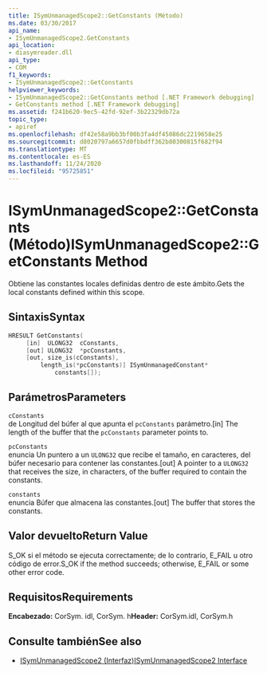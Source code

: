 ```yaml
---
title: ISymUnmanagedScope2::GetConstants (Método)
ms.date: 03/30/2017
api_name:
- ISymUnmanagedScope2.GetConstants
api_location:
- diasymreader.dll
api_type:
- COM
f1_keywords:
- ISymUnmanagedScope2::GetConstants
helpviewer_keywords:
- ISymUnmanagedScope2::GetConstants method [.NET Framework debugging]
- GetConstants method [.NET Framework debugging]
ms.assetid: f241b620-9ec5-42fd-92ef-3b22329db72a
topic_type:
- apiref
ms.openlocfilehash: df42e58a9bb3bf00b3fa4df45086dc2219658e25
ms.sourcegitcommit: d8020797a6657d0fbbdff362b80300815f682f94
ms.translationtype: MT
ms.contentlocale: es-ES
ms.lasthandoff: 11/24/2020
ms.locfileid: "95725851"
---
```

# <a name="isymunmanagedscope2getconstants-method"></a><span data-ttu-id="62c60-102">ISymUnmanagedScope2::GetConstants (Método)</span><span class="sxs-lookup"><span data-stu-id="62c60-102">ISymUnmanagedScope2::GetConstants Method</span></span>

<span data-ttu-id="62c60-103">Obtiene las constantes locales definidas dentro de este ámbito.</span><span class="sxs-lookup"><span data-stu-id="62c60-103">Gets the local constants defined within this scope.</span></span>  
  
## <a name="syntax"></a><span data-ttu-id="62c60-104">Sintaxis</span><span class="sxs-lookup"><span data-stu-id="62c60-104">Syntax</span></span>  
  
```cpp  
HRESULT GetConstants(  
     [in]  ULONG32  cConstants,  
     [out] ULONG32  *pcConstants,  
     [out, size_is(cConstants),  
         length_is(*pcConstants)] ISymUnmanagedConstant*
             constants[]);  
```  
  
## <a name="parameters"></a><span data-ttu-id="62c60-105">Parámetros</span><span class="sxs-lookup"><span data-stu-id="62c60-105">Parameters</span></span>  

 `cConstants`  
 <span data-ttu-id="62c60-106">de Longitud del búfer al que apunta el `pcConstants` parámetro.</span><span class="sxs-lookup"><span data-stu-id="62c60-106">[in] The length of the buffer that the `pcConstants` parameter points to.</span></span>  
  
 `pcConstants`  
 <span data-ttu-id="62c60-107">enuncia Un puntero a un `ULONG32` que recibe el tamaño, en caracteres, del búfer necesario para contener las constantes.</span><span class="sxs-lookup"><span data-stu-id="62c60-107">[out] A pointer to a `ULONG32` that receives the size, in characters, of the buffer required to contain the constants.</span></span>  
  
 `constants`  
 <span data-ttu-id="62c60-108">enuncia Búfer que almacena las constantes.</span><span class="sxs-lookup"><span data-stu-id="62c60-108">[out] The buffer that stores the constants.</span></span>  
  
## <a name="return-value"></a><span data-ttu-id="62c60-109">Valor devuelto</span><span class="sxs-lookup"><span data-stu-id="62c60-109">Return Value</span></span>  

 <span data-ttu-id="62c60-110">S_OK si el método se ejecuta correctamente; de lo contrario, E_FAIL u otro código de error.</span><span class="sxs-lookup"><span data-stu-id="62c60-110">S_OK if the method succeeds; otherwise, E_FAIL or some other error code.</span></span>  
  
## <a name="requirements"></a><span data-ttu-id="62c60-111">Requisitos</span><span class="sxs-lookup"><span data-stu-id="62c60-111">Requirements</span></span>  

 <span data-ttu-id="62c60-112">**Encabezado:** CorSym. idl, CorSym. h</span><span class="sxs-lookup"><span data-stu-id="62c60-112">**Header:** CorSym.idl, CorSym.h</span></span>  
  
## <a name="see-also"></a><span data-ttu-id="62c60-113">Consulte también</span><span class="sxs-lookup"><span data-stu-id="62c60-113">See also</span></span>

- [<span data-ttu-id="62c60-114">ISymUnmanagedScope2 (Interfaz)</span><span class="sxs-lookup"><span data-stu-id="62c60-114">ISymUnmanagedScope2 Interface</span></span>](isymunmanagedscope2-interface.md)
